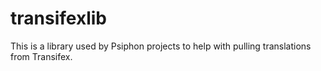 # transifexlib

This is a library used by Psiphon projects to help with pulling translations from Transifex.
